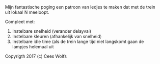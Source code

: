 Mijn fantastische poging een patroon van ledjes te maken dat met de trein uit lokaal N meeloopt.

Compleet met:
  1) Instelbare snelheid (verander delayval)
  2) Instelbare kleuren (afhankelijk van snelheid) 
  3) Instelbare idle time (als de trein lange tijd niet langskomt gaan de lampjes helemaal uit

Copyrigth 2017 (c) Cees Wolfs
